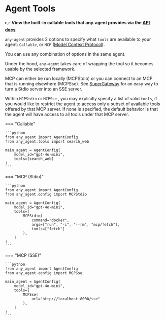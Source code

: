# Agent Tools

👉 **View the built-in callable tools that any-agent provides via the [API docs](api/tools.md)**

`any-agent` provides 2 options to specify what `tools` are available to your agent: `Callable`, or `MCP` ([Model Context Protocol](https://modelcontextprotocol.io/introduction)).

You can use any combination of options in the same agent.

Under the hood, `any-agent` takes care of wrapping the
tool so it becomes usable by the selected framework.

MCP can either be run locally (MCPStdio) or you can connect to an MCP that is running elsewhere (MCPSse).
See [SuperGateway](https://github.com/supercorp-ai/supergateway) for an easy way to turn a Stdio server into an SSE server.

Within `MCPStdio` or `MCPSse` , you may explicitly specify a list of valid `tools`, if you would like to restrict the agent to access only a subset of available tools offered by that MCP server.
If none is specified, the default behavior is that the agent will have access to all tools under that MCP server.


=== "Callable"

    ```python
    from any_agent import AgentConfig
    from any_agent.tools import search_web

    main_agent = AgentConfig(
        model_id="gpt-4o-mini",
        tools=[search_web]
    )
    ```

=== "MCP (Stdio)"

    ```python
    from any_agent import AgentConfig
    from any_agent.config import MCPStdio

    main_agent = AgentConfig(
        model_id="gpt-4o-mini",
        tools=[
            MCPStdio(
                command="docker",
                args=["run", "-i", "--rm", "mcp/fetch"],
                tools=["fetch"]
            ),
        ]
    )
    ```

=== "MCP (SSE)"

    ```python
    from any_agent import AgentConfig
    from any_agent.config import MCPSse

    main_agent = AgentConfig(
        model_id="gpt-4o-mini",
        tools=[
            MCPSse(
                url="http://localhost:8000/sse"
            ),
        ]
    )
    ```
